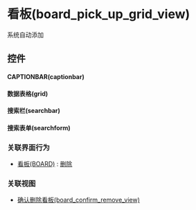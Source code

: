 # 看板(board_pick_up_grid_view)  <!-- {docsify-ignore-all} -->


系统自动添加



## 控件
#### CAPTIONBAR(captionbar)
#### 数据表格(grid)
#### 搜索栏(searchbar)
#### 搜索表单(searchform)


### 关联界面行为
  * [看板(BOARD)](module/ProjMgmt/board) : [删除](module/ProjMgmt/board#界面行为)

### 关联视图
  * [确认删除看板(board_confirm_remove_view)](app/view/board_confirm_remove_view)

<script>
 const { createApp } = Vue
  createApp({
    data() {
      return {

      }
    }
  }).use(ElementPlus).mount('#app')
</script>